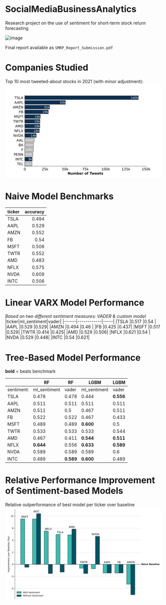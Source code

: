 # SocialMediaBusinessAnalytics
Research project on the use of sentiment for short-term stock return forecasting

<img width="233" alt="image" src="https://user-images.githubusercontent.com/58488209/136593182-a9fc8bad-1129-4c8c-b546-431b1250e59a.png">

Final report available as `SMRP_Report_Submission.pdf`

# Companies Studied
Top 10 most tweeted-about stocks in 2021 (with minor adjustment):
![Top 10 companies by number of tweets](30_results/plots/pre_study.svg)

# Naive Model Benchmarks

| ticker   |accuracy    |
|:---------|-----------:|
| TSLA     |      0.494 |
| AAPL     |      0.529 |
| AMZN     |      0.552 |
| FB       |      0.54 |
| MSFT     |      0.506 |
| TWTR     |      0.552 |
| AMD      |      0.483 |
| NFLX     |      0.575 |
| NVDA     |      0.609 |
| INTC     |      0.506 |

# Linear VARX Model Performance
*Based on two different sentiment measures: VADER & custom model*
|ticker|ml_sentiment|vader|
|------|------------|-----|
|TSLA  |0.517       |0.54 |
|AAPL  |0.529       |0.529|
|AMZN  |0.494       |0.46 |
|FB    |0.425       |0.437|
|MSFT  |0.517       |0.529|
|TWTR  |0.414       |0.425|
|AMD   |0.529       |0.506|
|NFLX  |0.621       |0.54 |
|NVDA  |0.529       |0.448|
|INTC  |0.54        |0.621|

# Tree-Based Model Performance
**bold** = beats benchmark

| |RF   | RF   |LGBM        |LGBM |
|------|-----|-----|------------|-----|
|sentiment: |ml_sentiment|vader|ml_sentiment|vader|
|TSLA  |0.478|0.478|0.444       |**0.556**|
|AAPL  |0.511|0.511|0.511       |0.511|
|AMZN  |0.511|0.5  |0.467       |0.511|
|FB    |0.522|0.522|0.467       |0.433|
|MSFT  |0.489|0.489|**0.600**   |0.5  |
|TWTR  |0.533|0.533|0.533       |0.544|
|AMD   |0.467|0.411|**0.544**       |**0.511**|
|NFLX  |**0.644**|0.556|**0.633**       |**0.589**|
|NVDA  |0.589|0.589|0.589       |0.6  |
|INTC  |0.489|**0.589**|**0.600**         |0.489|

# Relative Performance Improvement of Sentiment-based Models
Relative outperformance of best model per ticker over baseline
![](30_results/plots/performancePlot.svg)
